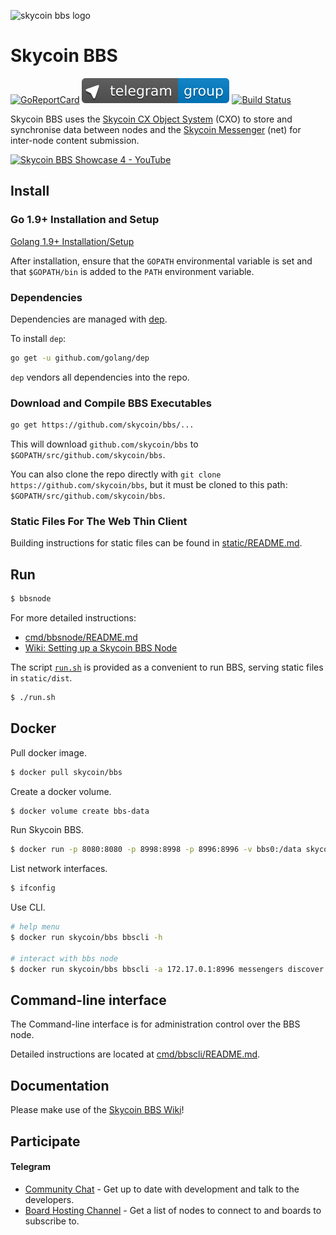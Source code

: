 ![skycoin bbs logo](https://user-images.githubusercontent.com/26845312/32426755-274b72b0-c282-11e7-989f-dc8870f4635e.png)

# Skycoin BBS

[![GoReportCard](https://goreportcard.com/badge/skycoin/bbs)](https://goreportcard.com/report/skycoin/bbs)
[![Telegram group link](telegram-group.svg)](https://t.me/skycoinbbs)
[![Build Status](https://travis-ci.org/skycoin/bbs.svg?branch=ui_automation)](https://travis-ci.org/skycoin/bbs)

Skycoin BBS uses the [Skycoin CX Object System](https://github.com/skycoin/cxo) (CXO) to store and synchronise data between nodes and the [Skycoin Messenger](https://github.com/skycoin/net) (net) for inter-node content submission.

[![Skycoin BBS Showcase 4 - YouTube](https://i.ytimg.com/vi/6ZqwgefYauU/0.jpg)](https://youtu.be/6ZqwgefYauU)

## Install

### Go 1.9+ Installation and Setup

[Golang 1.9+ Installation/Setup](https://github.com/skycoin/skycoin/blob/develop/Installation.md)

After installation, ensure that the `GOPATH` environmental variable is set and that `$GOPATH/bin` is added to the `PATH` environment variable.

### Dependencies

Dependencies are managed with [dep](https://github.com/golang/dep).

To install `dep`:

```sh
go get -u github.com/golang/dep
```

`dep` vendors all dependencies into the repo.

### Download and Compile BBS Executables

```sh
go get https://github.com/skycoin/bbs/...
```

This will download `github.com/skycoin/bbs` to `$GOPATH/src/github.com/skycoin/bbs`.

You can also clone the repo directly with `git clone https://github.com/skycoin/bbs`,
but it must be cloned to this path: `$GOPATH/src/github.com/skycoin/bbs`.

### Static Files For The Web Thin Client

Building instructions for static files can be found in [static/README.md](./static/README.md).

## Run

```bash
$ bbsnode
```

For more detailed instructions:
* [cmd/bbsnode/README.md](./cmd/bbsnode/README.md)
* [Wiki: Setting up a Skycoin BBS Node](https://github.com/skycoin/bbs/wiki/Setting-up-a-Skycoin-BBS-Node)

The script [`run.sh`](./run.sh) is provided as a convenient to run BBS, serving static files in `static/dist`.

```bash
$ ./run.sh
```

## Docker

Pull docker image.

```bash
$ docker pull skycoin/bbs
```

Create a docker volume.

```bash
$ docker volume create bbs-data
```

Run Skycoin BBS.

```bash
$ docker run -p 8080:8080 -p 8998:8998 -p 8996:8996 -v bbs0:/data skycoin/bbs
```

List network interfaces.

```bash
$ ifconfig
```

Use CLI.

```bash
# help menu
$ docker run skycoin/bbs bbscli -h

# interact with bbs node
$ docker run skycoin/bbs bbscli -a 172.17.0.1:8996 messengers discover
```

## Command-line interface

The Command-line interface is for administration control over the BBS node.

Detailed instructions are located at [cmd/bbscli/README.md](./cmd/bbscli/README.md).

## Documentation

Please make use of the [Skycoin BBS Wiki](https://github.com/skycoin/bbs/wiki)!

## Participate

#### Telegram

* [Community Chat](https://t.me/skycoinbbs) - Get up to date with development and talk to the developers.
* [Board Hosting Channel](https://t.me/skycoinbbshosting) - Get a list of nodes to connect to and boards to subscribe to.
